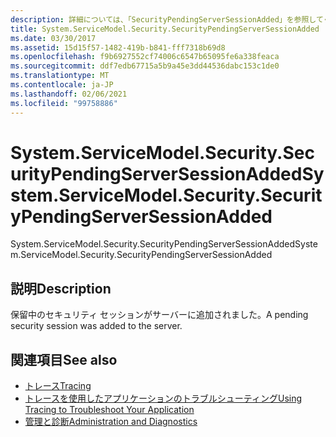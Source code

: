 ```yaml
---
description: 詳細については、「SecurityPendingServerSessionAdded」を参照してください。
title: System.ServiceModel.Security.SecurityPendingServerSessionAdded
ms.date: 03/30/2017
ms.assetid: 15d15f57-1482-419b-b841-fff7318b69d8
ms.openlocfilehash: f9b6927552cf74006c6547b65095fe6a338feaca
ms.sourcegitcommit: ddf7edb67715a5b9a45e3dd44536dabc153c1de0
ms.translationtype: MT
ms.contentlocale: ja-JP
ms.lasthandoff: 02/06/2021
ms.locfileid: "99758886"
---
```

# <a name="systemservicemodelsecuritysecuritypendingserversessionadded"></a><span data-ttu-id="5a25a-103">System.ServiceModel.Security.SecurityPendingServerSessionAdded</span><span class="sxs-lookup"><span data-stu-id="5a25a-103">System.ServiceModel.Security.SecurityPendingServerSessionAdded</span></span>

<span data-ttu-id="5a25a-104">System.ServiceModel.Security.SecurityPendingServerSessionAdded</span><span class="sxs-lookup"><span data-stu-id="5a25a-104">System.ServiceModel.Security.SecurityPendingServerSessionAdded</span></span>  
  
## <a name="description"></a><span data-ttu-id="5a25a-105">説明</span><span class="sxs-lookup"><span data-stu-id="5a25a-105">Description</span></span>  

 <span data-ttu-id="5a25a-106">保留中のセキュリティ セッションがサーバーに追加されました。</span><span class="sxs-lookup"><span data-stu-id="5a25a-106">A pending security session was added to the server.</span></span>  
  
## <a name="see-also"></a><span data-ttu-id="5a25a-107">関連項目</span><span class="sxs-lookup"><span data-stu-id="5a25a-107">See also</span></span>

- [<span data-ttu-id="5a25a-108">トレース</span><span class="sxs-lookup"><span data-stu-id="5a25a-108">Tracing</span></span>](index.md)
- [<span data-ttu-id="5a25a-109">トレースを使用したアプリケーションのトラブルシューティング</span><span class="sxs-lookup"><span data-stu-id="5a25a-109">Using Tracing to Troubleshoot Your Application</span></span>](using-tracing-to-troubleshoot-your-application.md)
- [<span data-ttu-id="5a25a-110">管理と診断</span><span class="sxs-lookup"><span data-stu-id="5a25a-110">Administration and Diagnostics</span></span>](../index.md)
